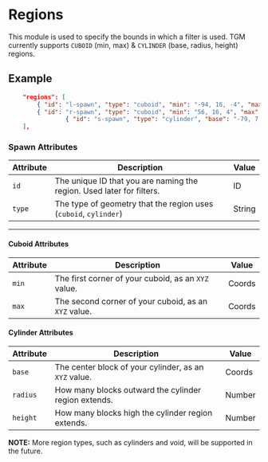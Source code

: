 # Regions

This module is used to specify the bounds in which a filter is used. TGM currently supports `CUBOID` (min, max) & `CYLINDER` (base, radius, height) regions.

## Example

```json
	"regions": [
		{ "id": "l-spawn", "type": "cuboid", "min": "-94, 16, -4", "max": "-103, 23, 4" },
		{ "id": "r-spawn", "type": "cuboid", "min": "56, 16, 4", "max": "64, 23, -4" },
                { "id": "s-spawn", "type": "cylinder", "base": "-79, 7, -2", "radius": "3", "height": "6" }
	],
```

### Spawn Attributes

| Attribute | Description                                                           | Value    |
|-----------|-----------------------------------------------------------------------|----------|
| `id`      | The unique ID that you are naming the region. Used later for filters. | ID       |
| `type`    | The type of geometry that the region uses (`cuboid`, `cylinder`)      | String   |

---

#### Cuboid Attributes

| Attribute | Description                                                           | Value    |
|-----------|-----------------------------------------------------------------------|----------|
| `min`     | The first corner of your cuboid, as an `XYZ` value.                   | Coords   |
| `max`     | The second corner of your cuboid, as an `XYZ` value.                  | Coords   |

#### Cylinder Attributes

| Attribute | Description                                                           | Value    |
|-----------|-----------------------------------------------------------------------|----------|
| `base`    | The center block of your cylinder, as an `XYZ` value.                 | Coords   |
| `radius`  | How many blocks outward the cylinder region extends.                  | Number   |
| `height`  | How many blocks high the cylinder region extends.                     | Number   |

**NOTE:** More region types, such as cylinders and void, will be supported in the future.
